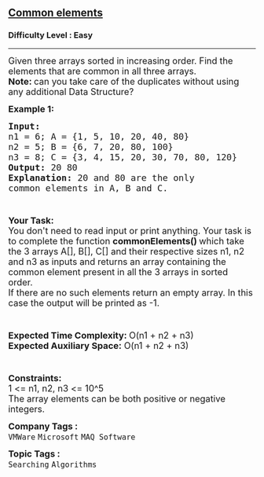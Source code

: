 <h2><a href="https://practice.geeksforgeeks.org/problems/common-elements1132/1?utm_source=geeksforgeeks&utm_medium=article_practice_tab&utm_campaign=article_practice_tab">Common elements</a></h2><h3>Difficulty Level : Easy</h3><hr><div class="problems_problem_content__Xm_eO"><p><span style="font-size:18px">Given three arrays sorted in increasing order. Find the elements that are common in all three arrays.<br>
<strong>Note:&nbsp;</strong></span><span style="font-size:18px">can you take care of the duplicates without using any additional Data Structure?</span></p>

<p><strong><span style="font-size:18px">Example 1:</span></strong></p>

<pre><span style="font-size:18px"><strong>Input:
</strong>n1 = 6; A = {1, 5, 10, 20, 40, 80}
n2 = 5; B = {6, 7, 20, 80, 100}
n3 = 8; C = {3, 4, 15, 20, 30, 70, 80, 120}
<strong>Output:</strong> 20 80
<strong>Explanation:</strong> 20 and 80 are the only
common elements in A, B and C.</span></pre>

<p>&nbsp;</p>

<p><span style="font-size:18px"><strong>Your Task: &nbsp;</strong><br>
You don't need to read input or print anything. Your task is to complete the function <strong>commonElements() </strong>which take the 3 arrays A[], B[], C[] and their respective sizes n1, n2 and n3 as inputs and returns an array containing the common element present in all the 3 arrays in sorted order.&nbsp;<br>
If there are no such elements return an empty array. In this case the output will be printed as -1.</span></p>

<p>&nbsp;</p>

<p><span style="font-size:18px"><strong>Expected Time Complexity: </strong>O(n1 + n2 + n3)<br>
<strong>Expected Auxiliary Space:</strong> O(n1 + n2 + n3)</span></p>

<p>&nbsp;</p>

<p><span style="font-size:18px"><strong>Constraints:</strong><br>
1 &lt;= n1, n2, n3 &lt;= 10^5<br>
The array elements can be both positive or negative integers. </span></p>
</div><p><span style=font-size:18px><strong>Company Tags : </strong><br><code>VMWare</code>&nbsp;<code>Microsoft</code>&nbsp;<code>MAQ Software</code>&nbsp;<br><p><span style=font-size:18px><strong>Topic Tags : </strong><br><code>Searching</code>&nbsp;<code>Algorithms</code>&nbsp;